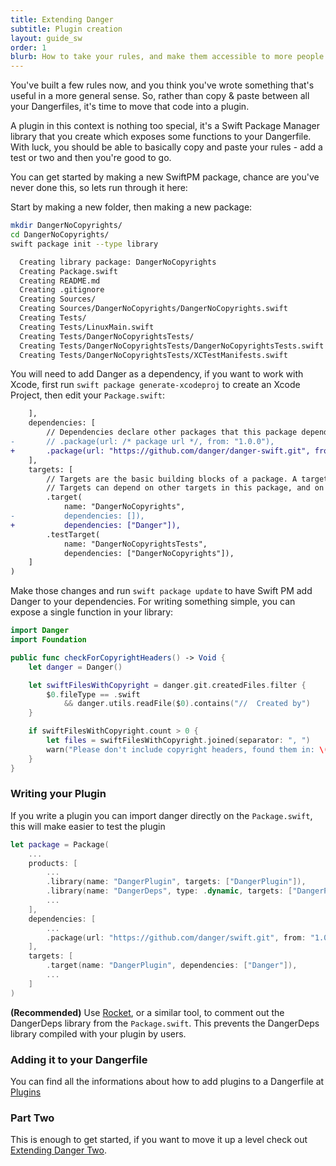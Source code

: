 ```yaml
---
title: Extending Danger
subtitle: Plugin creation
layout: guide_sw
order: 1
blurb: How to take your rules, and make them accessible to more people by writing a Danger plugin.
---
```


You've built a few rules now, and you think you've wrote something that's useful in a more general sense. So, rather
than copy & paste between all your Dangerfiles, it's time to move that code into a plugin.

A plugin in this context is nothing too special, it's a Swift Package Manager library that you create which exposes some
functions to your Dangerfile. With luck, you should be able to basically copy and paste your rules - add a test or two
and then you're good to go.

You can get started by making a new SwiftPM package, chance are you've never done this, so lets run through it here:

Start by making a new folder, then making a new package:

```sh
mkdir DangerNoCopyrights/
cd DangerNoCopyrights/
swift package init --type library

  Creating library package: DangerNoCopyrights
  Creating Package.swift
  Creating README.md
  Creating .gitignore
  Creating Sources/
  Creating Sources/DangerNoCopyrights/DangerNoCopyrights.swift
  Creating Tests/
  Creating Tests/LinuxMain.swift
  Creating Tests/DangerNoCopyrightsTests/
  Creating Tests/DangerNoCopyrightsTests/DangerNoCopyrightsTests.swift
  Creating Tests/DangerNoCopyrightsTests/XCTestManifests.swift
```

You will need to add Danger as a dependency, if you want to work with Xcode, first run
`swift package generate-xcodeproj` to create an Xcode Project, then edit your `Package.swift`:

```diff
    ],
    dependencies: [
        // Dependencies declare other packages that this package depends on.
-       // .package(url: /* package url */, from: "1.0.0"),
+       .package(url: "https://github.com/danger/danger-swift.git", from: "0.7.3")
    ],
    targets: [
        // Targets are the basic building blocks of a package. A target can define a module or a test suite.
        // Targets can depend on other targets in this package, and on products in packages which this package depends on.
        .target(
            name: "DangerNoCopyrights",
-           dependencies: []),
+           dependencies: ["Danger"]),
        .testTarget(
            name: "DangerNoCopyrightsTests",
            dependencies: ["DangerNoCopyrights"]),
    ]
)
```

Make those changes and run `swift package update` to have Swift PM add Danger to your dependencies. For writing
something simple, you can expose a single function in your library:

```swift
import Danger
import Foundation

public func checkForCopyrightHeaders() -> Void {
    let danger = Danger()

    let swiftFilesWithCopyright = danger.git.createdFiles.filter {
        $0.fileType == .swift
            && danger.utils.readFile($0).contains("//  Created by")
    }

    if swiftFilesWithCopyright.count > 0 {
        let files = swiftFilesWithCopyright.joined(separator: ", ")
        warn("Please don't include copyright headers, found them in: \(files)")
    }
}
```

### Writing your Plugin

If you write a plugin you can import danger directly on the `Package.swift`, this will make easier to test the plugin

```swift
let package = Package(
    ...
    products: [
        ...
        .library(name: "DangerPlugin", targets: ["DangerPlugin"]),
        .library(name: "DangerDeps", type: .dynamic, targets: ["DangerPlugin"]), // dev
        ...
    ],
    dependencies: [
        ...
        .package(url: "https://github.com/danger/swift.git", from: "1.0.0"),
    ],
    targets: [
        .target(name: "DangerPlugin", dependencies: ["Danger"]),
        ...
    ]
)
```

**(Recommended)** Use [Rocket](https://github.com/f-meloni/Rocket), or a similar tool, to comment out the DangerDeps library from the `Package.swift`. 
This prevents the DangerDeps library compiled with your plugin by users.

### Adding it to your Dangerfile

You can find all the informations about how to add plugins to a Dangerfile at
[Plugins](https://danger.systems/swift/guides/about_the_dangerfile.html#plugins)

### Part Two

This is enough to get started, if you want to move it up a level check out
[Extending Danger Two](extending_danger_two.html).
